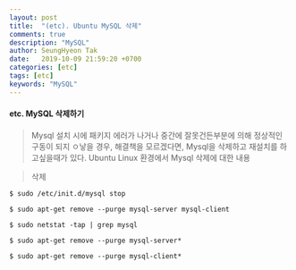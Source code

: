 ```yaml
---
layout: post
title:  "(etc). Ubuntu MySQL 삭제"
comments: true
description: "MySQL"
author: SeungHyeon Tak
date:   2019-10-09 21:59:20 +0700
categories: [etc]
tags: [etc]
keywords: "MySQL"
---
```

#### etc. MySQL 삭제하기

> Mysql 설치 시에 패키지 에러가 나거나 중간에 잘못건든부분에 의해 정상적인 구동이 되지 ㅇ낳을 경우,
> 해결책을 모르겠다면, Mysql을 삭제하고 재설치를 하고싶을때가 있다.
> Ubuntu Linux 환경에서 Mysql 삭제에 대한 내용

> 삭제

```text
$ sudo /etc/init.d/mysql stop

$ sudo apt-get remove --purge mysql-server mysql-client

$ sudo netstat -tap | grep mysql

$ sudo apt-get remove --purge mysql-server*

$ sudo apt-get remove --purge mysql-client*
```
